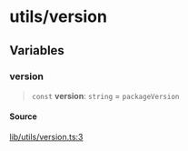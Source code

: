 # utils/version

## Variables

### version

> `const` **version**: `string` = `packageVersion`

#### Source

[lib/utils/version.ts:3](https://github.com/PufferFinance/puffer-sdk/blob/9a075aecd66cb0e2ee296f8c298140e2fa31335e/lib/utils/version.ts#L3)
